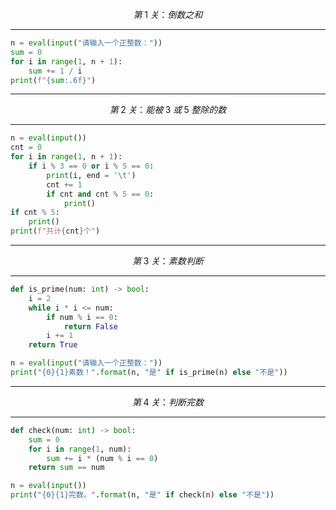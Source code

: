 $$第\;1\;关：倒数之和$$

---

```python
n = eval(input("请输入一个正整数："))
sum = 0
for i in range(1, n + 1):
    sum += 1 / i
print(f"{sum:.6f}")
```

---

$$第\;2\;关：能被\;3\;或\;5\;整除的数$$

---

```python
n = eval(input())
cnt = 0
for i in range(1, n + 1):
    if i % 3 == 0 or i % 5 == 0:
        print(i, end = '\t')
        cnt += 1
        if cnt and cnt % 5 == 0:
            print()
if cnt % 5:
    print()
print(f"共计{cnt}个")
```

---

$$第\;3\;关：素数判断$$

---

```python
def is_prime(num: int) -> bool:
    i = 2
    while i * i <= num:
        if num % i == 0:
            return False
        i += 1
    return True

n = eval(input("请输入一个正整数："))
print("{0}{1}素数！".format(n, "是" if is_prime(n) else "不是"))
```

---

$$第\;4\;关：判断完数$$

---

```python
def check(num: int) -> bool:
    sum = 0
    for i in range(1, num):
        sum += i * (num % i == 0)
    return sum == num

n = eval(input())
print("{0}{1}完数。".format(n, "是" if check(n) else "不是"))
```